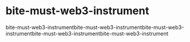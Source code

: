 # bite-must-web3-instrument
bite-must-web3-instrumentbite-must-web3-instrumentbite-must-web3-instrumentbite-must-web3-instrumentbite-must-web3-instrument
